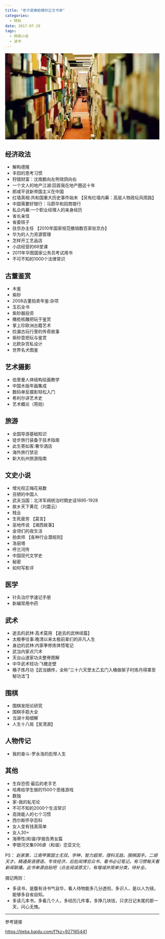 ```yaml
---
title: "老子是癞蛤蟆的正文书单"
categories:
  - 转帖
date: 2017-07-29
tags:
  - 网络小说
  - 读书
---
```


![图示](/assets/201709/WX20170728-134129@2x.jpg)

**经济政法**
------
- 解构德隆
- 丰田的思考习惯
- 狩猎财富：沈南鹏向左熊晓鸽向右
- 一个文人的地产江湖:回首我在地产圈这十年
- 郎咸平说新帝国主义在中国
- 红墙真相:共和国重大历史事件始末 【另有红墙内幕：高层人物政坛风雨路】
- 中国需要好银行：马蔚华和招商银行
- 私企内幕:一个职业经理人的亲身经历
- 省长亲信
- 省委班子
- 驻京办主任 【2010年国家规范撤销数百家驻京办】
- 华为的人力资源管理
- 怎样开工艺品店
- 小店经营的66堂课
- 2011年华图国家公务员考试用书
- 不可不知的1000个法律常识

**古董鉴赏**
------
- 木鉴
- 紫砂
- 2008古董拍卖年鉴:杂项
- 玉石全书
- 紫砂器投资
- 橄榄核雕把玩于鉴赏
- 掌上珍欧洲古籍艺术
- 捡漏古玩行里的传奇故事
- 紫砂壶把玩与鉴赏
- 北欧杂货私设计
- 世界名犬图鉴

**艺术摄影**
------
-  伯里曼人体结构绘画教学
-  中国木版年画集成
-  数码单反摄影轻松入门
-  希利尔讲艺术史
-  艺术概论（蒋勋）

**旅游**
------
- 全国导游基础知识
- 徒步旅行装备于技术指南
- 此生寄如客:奢华酒店
- 海外旅行禁忌
- 新大杭州旅游指南

**文史小说**
------
- 增光校正梅花易数
- 丑陋的中国人
- 武夫当国：北洋军阀统治时期史话1895-1928
- 故乡天下黄花（刘震云）
- 贱业
- 生死疲劳 【莫言】
- 巫地传说 【湘西故事】
- 金领们的夜生活
- 拍卖师 【各种行业潜规则】
- 洛丽塔
- 呼兰河传
- 中国现代文学史
- 秘密
- 如何写影评

**医学**
------
- 针灸治疗学速记手册
- 新编常用中药

**武术**
------
- 逝去的武林·高术莫用 【逝去的武林续篇】
- 太极拳往事:晚清以来太极前辈们的非凡人生
- 身边的武林:内家拳修炼体悟笔记
- 武当内家点穴术
- 天台山道家功夫整脊图解
- 中华武术轻功:飞檐走壁
- 桶子炼丹功【武当嫡传，全称“三十六天罡太乙玄门入桶做架子时炼丹得罩至秘功法”】

**围棋**
------
- 围棋发阳论研究
- 围棋手筋大全
- 当湖十局细解
- 人生十八局【吴清源】

**人物传记**
------
- 我的奋斗-罗永浩的彪悍人生

**其他**
------
- 生存恐慌·最后的老手艺
- 哈弗给学生做的1500个思维游戏
- 数独
- 家-我的私宅论
- 不可不知的2000个生活常识
- 高效能人的七个习惯
- 西尔斯怀孕百科
- 女人变有钱真简单
- 女人30+
- 海蒂性(和谐)学报告男女篇
- 李银河文集006虐（和谐）恋亚文化

PS：
*赵家第，江南甲第国士无双。学神，智力超常，理科无敌。围棋国手。二胡天才。精通英语德语。专攻经济，后批阅博览众书，看书必记笔记。有习惯每天看新闻联播。此书单源自贴吧（点击阅读原文），有增减并简单分类，待补全。*

摘记两则：
* 多读书，是腹有诗书气自华，看人待物能多几分透彻，多识人，是以人为镜，能够多自省自知。
* 多读几本书，多看几个人，多经历几件事，多挣几块钱，只求日记末尾的那一天，问心无愧。

---
参考链接

https://tieba.baidu.com/f?kz=927165441
